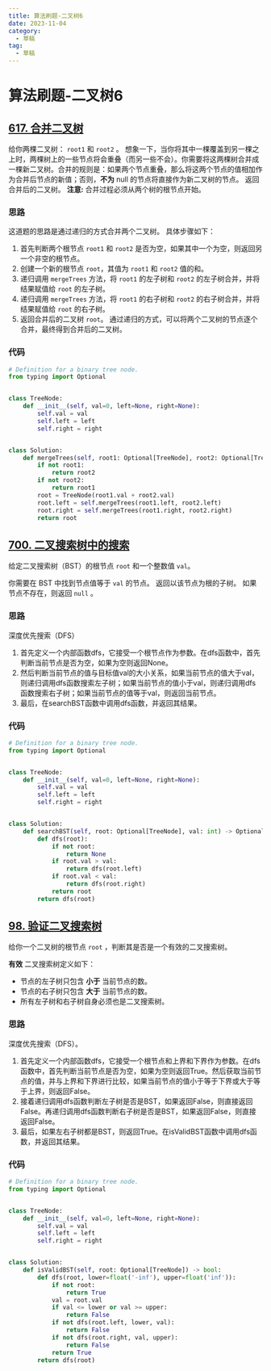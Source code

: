 ```yaml
---
title: 算法刷题-二叉树6
date: 2023-11-04
category:
  - 草稿
tag:
  - 草稿
---
```

# 算法刷题-二叉树6

## [617. 合并二叉树](https://leetcode.cn/problems/merge-two-binary-trees/)
给你两棵二叉树： `root1` 和 `root2` 。
想象一下，当你将其中一棵覆盖到另一棵之上时，两棵树上的一些节点将会重叠（而另一些不会）。你需要将这两棵树合并成一棵新二叉树。合并的规则是：如果两个节点重叠，那么将这两个节点的值相加作为合并后节点的新值；否则，**不为** null 的节点将直接作为新二叉树的节点。
返回合并后的二叉树。
**注意:** 合并过程必须从两个树的根节点开始。

### 思路
这道题的思路是通过递归的方式合并两个二叉树。
具体步骤如下：
1. 首先判断两个根节点 `root1` 和 `root2` 是否为空，如果其中一个为空，则返回另一个非空的根节点。
2. 创建一个新的根节点 `root`，其值为 `root1` 和 `root2` 值的和。
3. 递归调用 `mergeTrees` 方法，将 `root1` 的左子树和 `root2` 的左子树合并，并将结果赋值给 `root` 的左子树。
4. 递归调用 `mergeTrees` 方法，将 `root1` 的右子树和 `root2` 的右子树合并，并将结果赋值给 `root` 的右子树。
5. 返回合并后的二叉树 `root`。
通过递归的方式，可以将两个二叉树的节点逐个合并，最终得到合并后的二叉树。

### 代码
```python
# Definition for a binary tree node.
from typing import Optional


class TreeNode:
    def __init__(self, val=0, left=None, right=None):
        self.val = val
        self.left = left
        self.right = right


class Solution:
    def mergeTrees(self, root1: Optional[TreeNode], root2: Optional[TreeNode]) -> Optional[TreeNode]:
        if not root1:
            return root2
        if not root2:
            return root1
        root = TreeNode(root1.val + root2.val)
        root.left = self.mergeTrees(root1.left, root2.left)
        root.right = self.mergeTrees(root1.right, root2.right)
        return root

```


## [700. 二叉搜索树中的搜索](https://leetcode.cn/problems/search-in-a-binary-search-tree/)

给定二叉搜索树（BST）的根节点 `root` 和一个整数值 `val`。

你需要在 BST 中找到节点值等于 `val` 的节点。 返回以该节点为根的子树。 如果节点不存在，则返回 `null` 。


### 思路

深度优先搜索（DFS）
1. 首先定义一个内部函数dfs，它接受一个根节点作为参数。在dfs函数中，首先判断当前节点是否为空，如果为空则返回None。
2. 然后判断当前节点的值与目标值val的大小关系，如果当前节点的值大于val，则递归调用dfs函数搜索左子树；如果当前节点的值小于val，则递归调用dfs函数搜索右子树；如果当前节点的值等于val，则返回当前节点。
3. 最后，在searchBST函数中调用dfs函数，并返回其结果。
### 代码

```python
# Definition for a binary tree node.
from typing import Optional


class TreeNode:
    def __init__(self, val=0, left=None, right=None):
        self.val = val
        self.left = left
        self.right = right


class Solution:
    def searchBST(self, root: Optional[TreeNode], val: int) -> Optional[TreeNode]:
        def dfs(root):
            if not root:
                return None
            if root.val > val:
                return dfs(root.left)
            if root.val < val:
                return dfs(root.right)
            return root
        return dfs(root)

```


## [98. 验证二叉搜索树](https://leetcode.cn/problems/validate-binary-search-tree/)
给你一个二叉树的根节点 `root` ，判断其是否是一个有效的二叉搜索树。

**有效** 二叉搜索树定义如下：

- 节点的左子树只包含 **小于** 当前节点的数。
- 节点的右子树只包含 **大于** 当前节点的数。
- 所有左子树和右子树自身必须也是二叉搜索树。


### 思路

深度优先搜索（DFS）。
1. 首先定义一个内部函数dfs，它接受一个根节点和上界和下界作为参数。在dfs函数中，首先判断当前节点是否为空，如果为空则返回True。然后获取当前节点的值，并与上界和下界进行比较，如果当前节点的值小于等于下界或大于等于上界，则返回False。
2. 接着递归调用dfs函数判断左子树是否是BST，如果返回False，则直接返回False。再递归调用dfs函数判断右子树是否是BST，如果返回False，则直接返回False。
3. 最后，如果左右子树都是BST，则返回True。在isValidBST函数中调用dfs函数，并返回其结果。
### 代码

```python
# Definition for a binary tree node.
from typing import Optional


class TreeNode:
    def __init__(self, val=0, left=None, right=None):
        self.val = val
        self.left = left
        self.right = right


class Solution:
    def isValidBST(self, root: Optional[TreeNode]) -> bool:
        def dfs(root, lower=float('-inf'), upper=float('inf')):
            if not root:
                return True
            val = root.val
            if val <= lower or val >= upper:
                return False
            if not dfs(root.left, lower, val):
                return False
            if not dfs(root.right, val, upper):
                return False
            return True
        return dfs(root)

```
